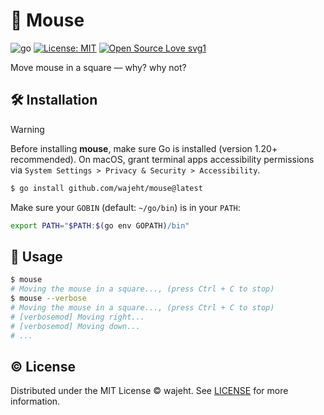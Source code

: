 
# 🐁 Mouse

![go](https://img.shields.io/github/go-mod/go-version/wajeht/mouse)
[![License: MIT](https://img.shields.io/github/license/wajeht/mouse)](https://github.com/wajeht/mouse/blob/main/LICENSE)
[![Open Source Love svg1](https://badges.frapsoft.com/os/v1/open-source.svg?v=103)](https://github.com/wajeht/mouse)

Move mouse in a square — why? why not?

## 🛠️ Installation

> [!WARNING]
> Before installing **mouse**, make sure Go is installed (version 1.20+ recommended).
> On macOS, grant terminal apps accessibility permissions via
> `System Settings > Privacy & Security > Accessibility`.

```bash
$ go install github.com/wajeht/mouse@latest
```

Make sure your `GOBIN` (default: `~/go/bin`) is in your `PATH`:

```bash
export PATH="$PATH:$(go env GOPATH)/bin"

```

## 🚀 Usage

```bash
$ mouse
# Moving the mouse in a square..., (press Ctrl + C to stop)
$ mouse --verbose
# Moving the mouse in a square..., (press Ctrl + C to stop)
# [verbosemod] Moving right...
# [verbosemod] Moving down...
# ...
```

## © License

Distributed under the MIT License © wajeht. See [LICENSE](./LICENSE) for more information.

